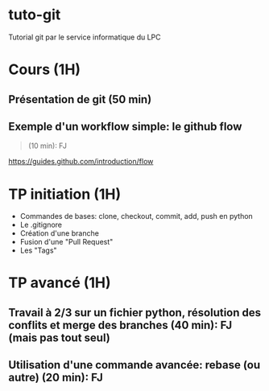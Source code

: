# tuto-git
Tutorial git par le service informatique du LPC

# Cours (1H)

## Présentation de git (50 min)
## Exemple d'un workflow simple: le github flow

> (10 min): FJ

  https://guides.github.com/introduction/flow

# TP initiation (1H)
  - Commandes de bases: clone, checkout, commit, add, push
    en python
  - Le .gitignore
  - Création d'une branche
  - Fusion d'une "Pull Request"
  - Les "Tags"

# TP avancé (1H)

## Travail à 2/3 sur un fichier python, résolution des conflits et merge des branches (40 min): FJ (mais pas tout seul)

## Utilisation d'une commande avancée: rebase (ou autre) (20 min): FJ
